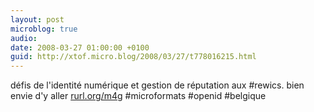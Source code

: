 ```yaml
---
layout: post
microblog: true
audio: 
date: 2008-03-27 01:00:00 +0100
guid: http://xtof.micro.blog/2008/03/27/t778016215.html
---
```

défis de l'identité numérique et gestion de réputation aux #rewics. bien envie d'y aller [rurl.org/m4g](http://rurl.org/m4g) #microformats #openid #belgique
